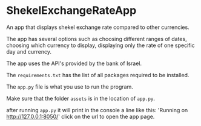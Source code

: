 # ShekelExchangeRateApp
An app that displays shekel exchange rate compared to other currencies.

The app has several options such as choosing different ranges of dates, choosing which currency to display, displaying only the rate of one specific day and currency.

The app uses the API's provided by the bank of Israel.

The `requirements.txt` has the list of all packages required to be installed.

The `app.py` file is what you use to run the program.

Make sure that the folder `assets` is in the location of `app.py`.

after running `app.py` it will print in the console a line like this:
'Running on http://127.0.0.1:8050/'
click on the url to open the app page.

